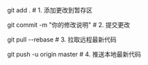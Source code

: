 git add .                        # 1. 添加更改到暂存区

git commit -m "你的修改说明"     # 2. 提交更改

git pull --rebase               # 3. 拉取远程最新代码

git push -u origin master  # 4. 推送本地最新代码

